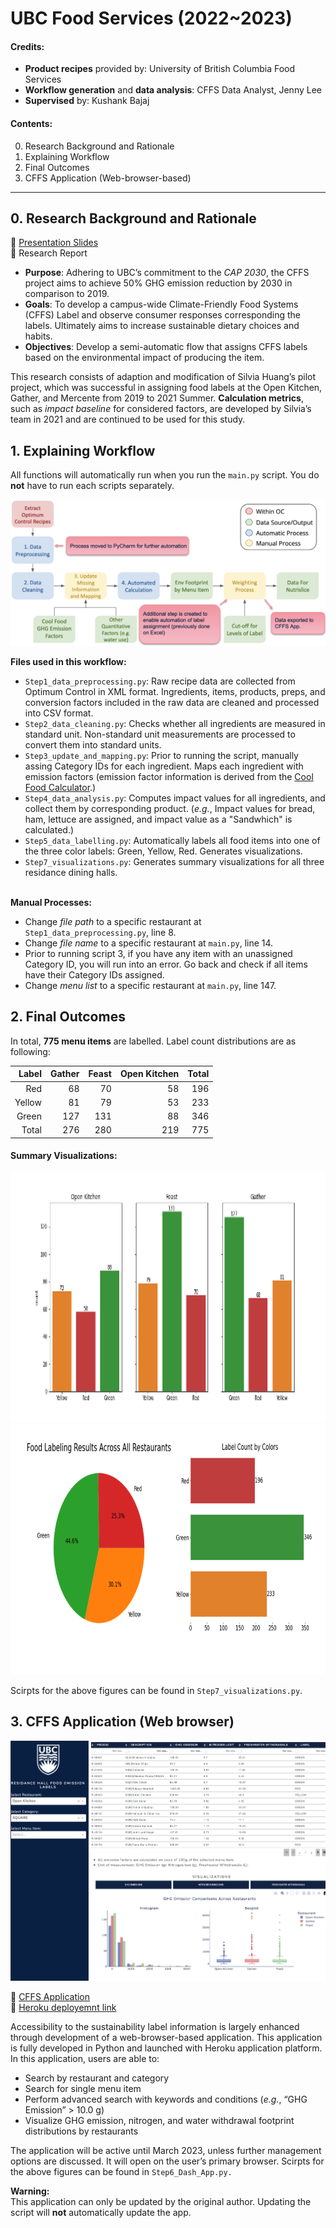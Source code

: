 # UBC Food Services (2022~2023)

#### Credits:
- **Product recipes** provided by: University of British Columbia Food Services
- **Workflow generation** and **data analysis**: CFFS Data Analyst, Jenny Lee
- **Supervised** by: Kushank Bajaj

#### Contents:
0. Research Background and Rationale
1. Explaining Workflow
2. Final Outcomes
3. CFFS Application (Web-browser-based)

---

## 0. Research Background and Rationale
🔗 [Presentation Slides](https://github.com/jlee2843/CFFS-22-23/blob/main/UBCFS/final_presentation.pdf)
<br>🔗 Research Report
- **Purpose**: Adhering to UBC’s commitment to the *CAP 2030*, the CFFS project aims to achieve 50% GHG emission reduction by 2030 in comparison to 2019. 
- **Goals**: To develop a campus-wide Climate-Friendly Food Systems (CFFS) Label and observe consumer responses corresponding the labels. Ultimately aims to increase sustainable dietary choices and habits. 
- **Objectives**: Develop a semi-automatic flow that assigns CFFS labels based on the environmental impact of producing the item. 

This research consists of adaption and modification of Silvia Huang’s pilot project, which was successful in assigning food labels at the Open Kitchen, Gather, and Mercente from 2019 to 2021 Summer. **Calculation metrics**, such as *impact baseline* for considered factors, are developed by Silvia’s team in 2021 and are continued to be used for this study.

## 1. Explaining Workflow

All functions will automatically run when you run the `main.py` script. You do **not** have to run each scripts separately. 

![UBCFS](image/CFFS_process.png)

**Files used in this workflow:**
- `Step1_data_preprocessing.py`: Raw recipe data are collected from Optimum Control in XML format. Ingredients, items, products, preps, and conversion factors included in the raw data are cleaned and processed into CSV format. 
- `Step2_data_cleaning.py`: Checks whether all ingredients are measured in standard unit. Non-standard unit measurements are processed to convert them into standard units. 
- `Step3_update_and_mapping.py`: Prior to running the script, manually assing Category IDs for each ingredient. Maps each ingredient with emission factors (emission factor information is derived from the [Cool Food Calculator](https://coolfood.org).)
- `Step4_data_analysis.py`: Computes impact values for all ingredients, and collect them by corresponding product. (*e.g.*, Impact values for bread, ham, lettuce are assigned, and impact value as a "Sandwhich" is calculated.)
- `Step5_data_labelling.py`: Automatically labels all food items into one of the three color labels: Green, Yellow, Red. Generates visualizations. 
- `Step7_visualizations.py`: Generates summary visualizations for all three residance dining halls. 

<br>**Manual Processes:**
- Change *file path* to a specific restaurant at `Step1_data_preprocessing.py`, line 8.
- Change *file name* to a specific restaurant at `main.py`, line 14.
- Prior to running script 3, if you have any item with an unassigned Category ID, you will run into an error. Go back and check if all items have their Category IDs assigned.
- Change *menu list* to a specific restaurant at `main.py`, line 147.


## 2. Final Outcomes

In total, **775 menu items** are labelled. Label count distributions are as following:

| Label        | Gather       | Feast  | Open Kitchen | Total |
| -------------: |-------------:| -----:| -----:| -----:| 
| Red      | 68 | 70 | 58 | 196 |
| Yellow      | 81 | 79 | 53 | 233 |
| Green      | 127 | 131 | 88 | 346 |
| Total | 276      | 280 | 219 | 775 |

#### Summary Visualizations:
<img src="image/results_summary.png" width="800" height="400">

<img src="image/general_summary.png" width="800" height="400">

Scirpts for the above figures can be found in `Step7_visualizations.py`. 

## 3. CFFS Application (Web browser)
![UBCFS](image/CFFS_app_hindsight.png)

🔗 [CFFS Application](https://cffs-app.herokuapp.com)
<br>🔗 [Heroku deployemnt link](https://dash.plotly.com/deployment)

Accessibility to the sustainability label information is largely enhanced through development of a web-browser-based application. This application is fully developed in Python and launched with Heroku application platform. In this application, users are able to:

- Search by restaurant and category
- Search for single menu item
- Perform advanced search with keywords and conditions (*e.g.*, “GHG Emission” > 10.0 g)
- Visualize GHG emission, nitrogen, and water withdrawal footprint distributions by restaurants

The application will be active until March 2023, unless further management options are discussed. It will open on the user’s primary browser. Scirpts for the above figures can be found in `Step6_Dash_App.py.`

**<red>Warning:**</red>
<br>This application can only be updated by the original author. Updating the script will **not** automatically update the app.

